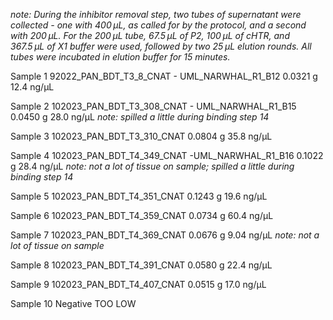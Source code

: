 *note: During the inhibitor removal step, two tubes of supernatant were collected - one with 400 μL, as called for by the protocol, and a second with 200 μL. For the 200 μL tube, 67.5 μL of P2, 100 μL of cHTR, and 367.5 μL of X1 buffer were used, followed by two 25 μL elution rounds. All tubes were incubated in elution buffer for 15 minutes.*

Sample 1 
92022_PAN_BDT_T3_8_CNAT - UML_NARWHAL_R1_B12
0.0321 g
12.4 ng/μL

Sample 2
102023_PAN_BDT_T3_308_CNAT - UML_NARWHAL_R1_B15
0.0450 g
28.0 ng/μL
*note: spilled a little during binding step 14* 

Sample 3
102023_PAN_BDT_T3_310_CNAT
0.0804 g
35.8 ng/μL

Sample 4
102023_PAN_BDT_T4_349_CNAT -UML_NARWHAL_R1_B16
0.1022 g
28.4 ng/μL
*note: not a lot of tissue on sample; spilled a little during binding step 14*

Sample 5 
102023_PAN_BDT_T4_351_CNAT
0.1243 g
19.6 ng/μL

Sample 6
102023_PAN_BDT_T4_359_CNAT
0.0734 g
60.4 ng/μL

Sample 7 
102023_PAN_BDT_T4_369_CNAT
0.0676 g
9.04 ng/μL
*note: not a lot of tissue on sample*

Sample 8 
102023_PAN_BDT_T4_391_CNAT
0.0580 g
22.4 ng/μL

Sample 9 
102023_PAN_BDT_T4_407_CNAT
0.0515 g
17.0 ng/μL

Sample 10 
Negative 
TOO LOW


